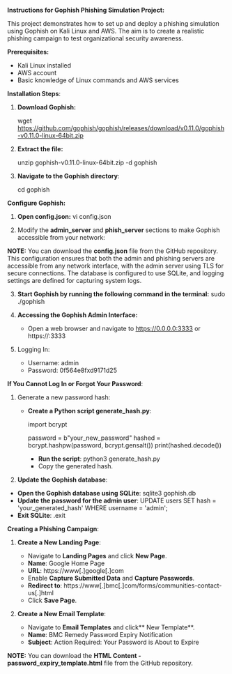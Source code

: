 **Instructions for Gophish Phishing Simulation Project:**

This project demonstrates how to set up and deploy a phishing simulation using Gophish on Kali Linux and AWS. The aim is to create a realistic phishing campaign to test organizational security awareness.

**Prerequisites:**

- Kali Linux installed
- AWS account
- Basic knowledge of Linux commands and AWS services

**Installation Steps**:

1. **Download Gophish:**

   wget https://github.com/gophish/gophish/releases/download/v0.11.0/gophish-v0.11.0-linux-64bit.zip

2. **Extract the file:**

   unzip gophish-v0.11.0-linux-64bit.zip -d gophish
  
3. **Navigate to the Gophish directory**:

   cd gophish

**Configure Gophish:**

1. **Open config.json:**  vi config.json

2. Modify the **admin_server** and **phish_server** sections to make Gophish accessible from your network:

**NOTE:** You can download the **config.json** file from the GitHub repository. This configuration ensures that both the admin and phishing servers are accessible from any network interface, with the admin server using TLS for secure connections. The database is configured to use SQLite, and logging settings are defined for capturing system logs. 

3. **Start Gophish by running the following command in the terminal:** sudo ./gophish

4. **Accessing the Gophish Admin Interface:**
   - Open a web browser and navigate to https://0.0.0.0:3333 or https://<Your-Kali-Linux-IP>:3333

5. Logging In:

   - Username: admin
   - Password:  0f564e8fxd9171d25

**If You Cannot Log In or Forgot Your Password**:

1. Generate a new password hash:

   - **Create a Python script generate_hash.py**:

      import bcrypt

      password = b"your_new_password"
      hashed = bcrypt.hashpw(password, bcrypt.gensalt())
      print(hashed.decode())

     - **Run the script**: python3 generate_hash.py
     - Copy the generated hash.
    
2. **Update the Gophish database**: 

- **Open the Gophish database using SQLite**: sqlite3 gophish.db
- **Update the password for the admin user**: UPDATE users SET hash = 'your_generated_hash' WHERE username = 'admin';
- **Exit SQLite**: .exit

**Creating a Phishing Campaign**:

1. **Create a New Landing Page**:
   
   - Navigate to **Landing Pages** and click **New Page**.
   - **Name**: Google Home Page
   - **URL**: https://www[.]google[.]com
   - Enable **Capture Submitted Data** and **Capture Passwords**.
   - **Redirect to**: https://www[.]bmc[.]com/forms/communities-contact-us[.]html
   - Click **Save Page**.

2. **Create a New Email Template**:

   - Navigate to **Email Templates** and click** New Template**.
   - **Name**: BMC Remedy Password Expiry Notification
   - **Subject**: Action Required: Your Password is About to Expire

**NOTE:** You can download the **HTML Content - password_expiry_template.html** file from the GitHub repository. 
  


